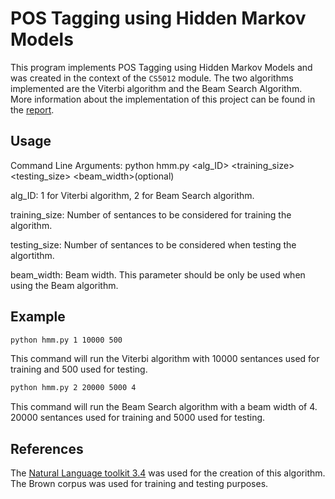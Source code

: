 # POS Tagging using Hidden Markov Models
This program implements POS Tagging using Hidden Markov Models and was created in the context of the `CS5012` module. The two algorithms implemented are the Viterbi algorithm and the Beam Search Algorithm. More information about the implementation of this project can be found in the [report](Report.md).

## Usage
Command Line Arguments: python hmm.py <alg_ID> <training_size> <testing_size> <beam_width>(optional)

alg_ID: 1 for Viterbi algorithm, 2 for Beam Search algorithm.

training_size: Number of sentances to be considered for training the algorithm.

testing_size: Number of sentances to be considered when testing the algortithm.

beam_width: Beam width. This parameter should be only be used when using the Beam algorithm.

## Example
```bash
python hmm.py 1 10000 500 
```

This command will run the Viterbi algorithm with 10000 sentances used for training and 500 used for testing.

```bash
python hmm.py 2 20000 5000 4 
```

This command will run the Beam Search algorithm with a beam width of 4. 20000 sentances used for training and 5000 used for testing. 

## References
The [Natural Language toolkit 3.4](https://www.nltk.org/) was used for the creation of this algorithm. The Brown corpus was used for training and testing purposes.
